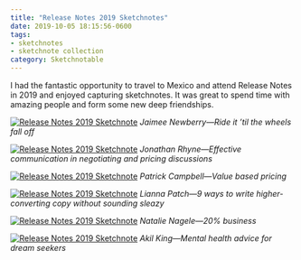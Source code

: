 ```yaml
---
title: "Release Notes 2019 Sketchnotes"
date: 2019-10-05 18:15:56-0600
tags:
- sketchnotes
- sketchnote collection
category: Sketchnotable
---
```


I had the fantastic opportunity to travel to Mexico and attend Release Notes in 2019 and enjoyed capturing sketchnotes. It was great to spend time with amazing people and form some new deep friendships.

[![Release Notes 2019 Sketchnote](/uploads/2019/5190726729.jpg)](/uploads/2019/5190726729.jpg)
_Jaimee Newberry—Ride it ’til the wheels fall off_

[![Release Notes 2019 Sketchnote](/uploads/2019/1482024504.jpg)](/uploads/2019/1482024504.jpg)
_Jonathan Rhyne—Effective communication in negotiating and pricing discussions_

[![Release Notes 2019 Sketchnote](/uploads/2019/cd327a87f9.jpg)](/uploads/2019/cd327a87f9.jpg)
_Patrick Campbell—Value based pricing_

[![Release Notes 2019 Sketchnote](/uploads/2019/861a61b061.jpg)](/uploads/2019/861a61b061.jpg)
_Lianna Patch—9 ways to write higher-converting copy without sounding sleazy_

[![Release Notes 2019 Sketchnote](/uploads/2019/ed7dc330e3.jpg)](/uploads/2019/ed7dc330e3.jpg)
_Natalie Nagele—20% business_

[![Release Notes 2019 Sketchnote](/uploads/2019/ce77802afd.jpg)](/uploads/2019/ce77802afd.jpg)
_Akil King—Mental health advice for dream seekers_